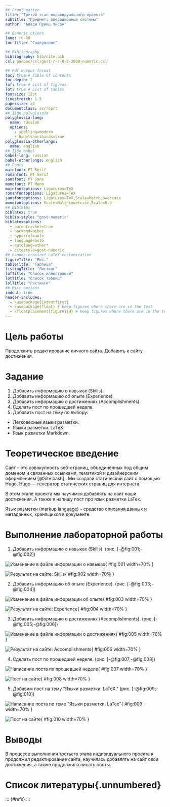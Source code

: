 ```yaml
---
## Front matter
title: "Третий этап индивидуального проекта"
subtitle: "Предмет; операционные системы"
author: "Алади Принц Чисом"

## Generic otions
lang: ru-RU
toc-title: "Содержание"

## Bibliography
bibliography: bib/cite.bib
csl: pandoc/csl/gost-r-7-0-5-2008-numeric.csl

## Pdf output format
toc: true # Table of contents
toc-depth: 2
lof: true # List of figures
lot: true # List of tables
fontsize: 12pt
linestretch: 1.5
papersize: a4
documentclass: scrreprt
## I18n polyglossia
polyglossia-lang:
  name: russian
  options:
	- spelling=modern
	- babelshorthands=true
polyglossia-otherlangs:
  name: english
## I18n babel
babel-lang: russian
babel-otherlangs: english
## Fonts
mainfont: PT Serif
romanfont: PT Serif
sansfont: PT Sans
monofont: PT Mono
mainfontoptions: Ligatures=TeX
romanfontoptions: Ligatures=TeX
sansfontoptions: Ligatures=TeX,Scale=MatchLowercase
monofontoptions: Scale=MatchLowercase,Scale=0.9
## Biblatex
biblatex: true
biblio-style: "gost-numeric"
biblatexoptions:
  - parentracker=true
  - backend=biber
  - hyperref=auto
  - language=auto
  - autolang=other*
  - citestyle=gost-numeric
## Pandoc-crossref LaTeX customization
figureTitle: "Рис."
tableTitle: "Таблица"
listingTitle: "Листинг"
lofTitle: "Список иллюстраций"
lotTitle: "Список таблиц"
lolTitle: "Листинги"
## Misc options
indent: true
header-includes:
  - \usepackage{indentfirst}
  - \usepackage{float} # keep figures where there are in the text
  - \floatplacement{figure}{H} # keep figures where there are in the text
---
```


# Цель работы

Продолжить редактирование личного сайта. Добавить к сайту достижения.

# Задание

1. Добавить информацию о навыках (Skills).
2. Добавить информацию об опыте (Experience).
3. Добавить информацию о достижениях (Accomplishments).
4. Сделать пост по прошедшей неделе.
5. Добавить пост на тему по выбору:
- Легковесные языки разметки.
- Языки разметки. LaTeX.
- Язык разметки Markdown.

# Теоретическое введение

Сайт – это совокупность веб-страниц, объединённых под общим доменом и связанных ссылками, тематикой и дизайнерским оформлением [@Site:bash] . Мы создали статический сайт с помощью Hugo.
Hugo — генератор статических страниц для интернета.

В этом этапе проекта мы научимся добавлять на сайт наши достижения. А также я напишу пост про язык разметки LaTex.

Язык разметки (markup language) – средство описания данных и метаданных, хранящихся в документе.

# Выполнение лабораторной работы

1. Добавить информацию о навыках (Skills). (рис. [-@fig:001;-@fig:002])

![Изменение в файле информации о навыках](image/1.png){ #fig:001 width=70% }

![Результат на сайте: Skills](image/2.png){ #fig:002 width=70% }

2. Добавить информацию об опыте (Experience). (рис. [-@fig:003;-@fig:004])

![Изменение в файле информации об опыте](image/3.png){ #fig:003 width=70% }

![Результат на сайте: Experience](image/4.png){ #fig:004 width=70% }

3. Добавить информацию о достижениях (Accomplishments). (рис. [-@fig:005;-@fig:006])

![Изменение в файле информации о достижениях](image/5.png){ #fig:005 width=70% }

![Результат на сайте: Accomplishments](image/6.png){ #fig:006 width=70% }

4. Сделать пост по прошедшей неделе. (рис. [-@fig:007;-@fig:008])

![Написание поста по прошедшей неделе](image/7.png){ #fig:007 width=70% }

![Пост на сайте](image/8.png){ #fig:008 width=70% }

5. Добавим пост на тему "Языки разметки. LaTeX." (рис. [-@fig:009;-@fig:010])

![Написание поста по теме "Языки разметки. LaTex"](image/9.png){ #fig:009 width=70% }

![Пост на сайте](image/10.png){ #fig:010 width=70% }

# Выводы

В процессе выполнения третьего этапа индивидуального проекта я продолжил редактирование сайта, научилась добавлять на сайт свои достижения, а также продолжила писать посты.

# Список литературы{.unnumbered}

::: {#refs}
:::
